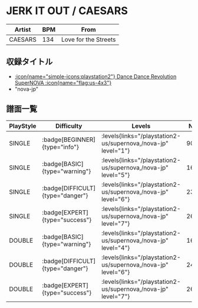 # JERK IT OUT / CAESARS

|Artist|BPM|From|
|------|---|----|
|CAESARS|134|Love for the Streets|

## 収録タイトル

- [:icon{name="simple-icons:playstation2"} Dance Dance Revolution SuperNOVA :icon{name="flag:us-4x3"}](/playstation2-us/supernova)
- "nova-jp"

## 譜面一覧

|PlayStyle|Difficulty|Levels|Notes|Movie|
|---------|----------|------|-----|-----|
|SINGLE| :badge[BEGINNER]{type="info"}| :levels{links="/playstation2-us/supernova,/nova-jp" level="1"}|90/0||
|SINGLE| :badge[BASIC]{type="warning"}| :levels{links="/playstation2-us/supernova,/nova-jp" level="5"}|163/14||
|SINGLE| :badge[DIFFICULT]{type="danger"}| :levels{links="/playstation2-us/supernova,/nova-jp" level="6"}|238/24||
|SINGLE| :badge[EXPERT]{type="success"}| :levels{links="/playstation2-us/supernova,/nova-jp" level="7"}|265/28||
|DOUBLE| :badge[BASIC]{type="warning"}| :levels{links="/playstation2-us/supernova,/nova-jp" level="4"}|163/14||
|DOUBLE| :badge[DIFFICULT]{type="danger"}| :levels{links="/playstation2-us/supernova,/nova-jp" level="6"}|240/24||
|DOUBLE| :badge[EXPERT]{type="success"}| :levels{links="/playstation2-us/supernova,/nova-jp" level="7"}|264/28||
